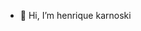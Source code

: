 - 👋 Hi, I’m henrique karnoski

<!---
hkventrue/hkventrue is a ✨ special ✨ repository because its `README.md` (this file) appears on your GitHub profile.
You can click the Preview link to take a look at your changes.
--->
